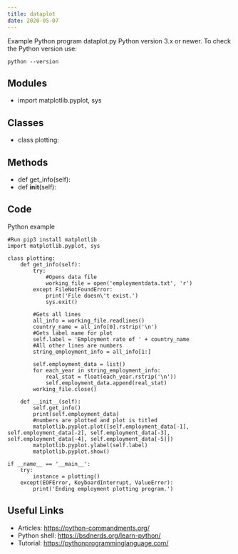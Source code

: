 ```yaml
---
title: dataplot
date: 2020-05-07
---
```

Example Python program dataplot.py
Python version 3.x or newer.
To check the Python version use:

    python --version

## Modules

* import matplotlib.pyplot, sys

## Classes

* class plotting:

## Methods

* def get_info(self):
* def __init__(self):

## Code

Python example

    #Run pip3 install matplotlib
    import matplotlib.pyplot, sys
    
    class plotting:
        def get_info(self):
            try:
                #Opens data file
                working_file = open('employmentdata.txt', 'r')
            except FileNotFoundError:
                print('File doesn\'t exist.')
                sys.exit()
            
            #Gets all lines
            all_info = working_file.readlines()
            country_name = all_info[0].rstrip('\n')
            #Gets label name for plot
            self.label = 'Employment rate of ' + country_name
            #All other lines are numbers
            string_employment_info = all_info[1:]
    
            self.employment_data = list()
            for each_year in string_employment_info:
                real_stat = float(each_year.rstrip('\n'))
                self.employment_data.append(real_stat)
            working_file.close()
    
        def __init__(self):
            self.get_info()
            print(self.employment_data)
            #numbers are plotted and plot is titled
            matplotlib.pyplot.plot([self.employment_data[-1], self.employment_data[-2], self.employment_data[-3], self.employment_data[-4], self.employment_data[-5]])
            matplotlib.pyplot.ylabel(self.label)
            matplotlib.pyplot.show()
    
    if __name__ == '__main__':
        try:
            instance = plotting()
        except(EOFError, KeyboardInterrupt, ValueError):
            print('Ending employment plotting program.')
    

## Useful Links

- Articles: https://python-commandments.org/
- Python shell: https://bsdnerds.org/learn-python/
- Tutorial: https://pythonprogramminglanguage.com/
